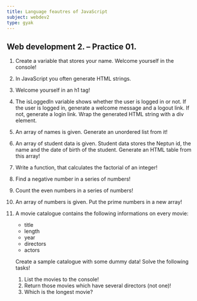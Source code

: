 ```yaml
---
title: Language feautres of JavaScript
subject: webdev2
type: gyak
---
```


## Web development 2. – Practice 01.

1. Create a variable that stores your name. Welcome yourself in the console!
2. In JavaScript you often generate HTML strings.
  1. Welcome yourself in an h1 tag!
  2. The isLoggedIn variable shows whether the user is logged in or not. If the user is logged in, generate a welcome message and a logout link. If not, generate a login link. Wrap the generated HTML string with a  div element.
  3. An array of names is given. Generate an unordered list from it!
  4. An array of student data is given. Student data stores the Neptun id, the name and the date of birth of the student. Generate an HTML table from this array!
3. Write a function, that calculates the factorial of an integer!
4. Find a negative number in a series of numbers!
5. Count the even numbers in a series of numbers!
6. An array of numbers is given. Put the prime numbers in a new array!
7. A movie catalogue contains the following informations on every movie:
   * title
   * length
   * year
   * directors
   * actors
   
   Create a sample catalogue with some dummy data! Solve the following tasks!
   1. List the movies to the console!
   2. Return those movies which have several directors (not one)!
   3. Which is the longest movie?